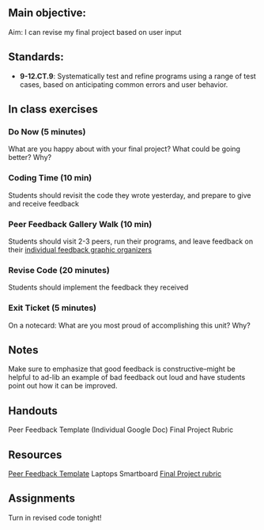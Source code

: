 ## Main objective:
Aim: I can revise my final project based on user input

## Standards:
+ **9-12.CT.9**: Systematically test and refine programs using a range of test cases, based on anticipating common errors and user behavior.

## In class exercises

### Do Now (5 minutes)
What are you happy about with your final project? What could be going better? Why?

### Coding Time (10 min)
Students should revisit the code they wrote yesterday, and prepare to give and receive feedback

### Peer Feedback Gallery Walk (10 min)
Students should visit 2-3 peers, run their programs, and leave feedback on their [individual feedback graphic organizers](https://docs.google.com/document/d/1uRuAEBR2cC578Ml_X1SHZ4ZNkHOKfyGC2QIiBHrtxbU/edit)

### Revise Code (20 minutes)
Students should implement the feedback they received

### Exit Ticket (5 minutes)
On a notecard: What are you most proud of accomplishing this unit? Why?

## Notes
Make sure to emphasize that good feedback is constructive–might be helpful to ad-lib an example of bad feedback out loud and have students point out how it can be improved.

## Handouts
Peer Feedback Template (Individual Google Doc)
Final Project Rubric

## Resources
[Peer Feedback Template](https://docs.google.com/document/d/1uRuAEBR2cC578Ml_X1SHZ4ZNkHOKfyGC2QIiBHrtxbU/edit)
Laptops
Smartboard
[Final Project rubric](https://docs.google.com/document/d/1PaaqwFY_TClZVZPNMuvi15oMC2DFODknfyMgQcItmrQ/edit?usp=sharing)

## Assignments
Turn in revised code tonight!
